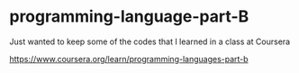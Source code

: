 # programming-language-part-B
Just wanted to keep some of the codes that I learned in a class at Coursera

https://www.coursera.org/learn/programming-languages-part-b
